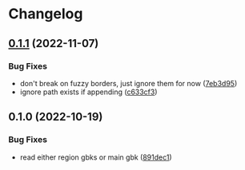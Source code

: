 # Changelog

## [0.1.1](https://github.com/socialgene/antismash_gbk_to_table/compare/v0.1.0...v0.1.1) (2022-11-07)


### Bug Fixes

* don't break on fuzzy borders, just ignore them for now ([7eb3d95](https://github.com/socialgene/antismash_gbk_to_table/commit/7eb3d95d253a485f81ca99beac3cf805d2c9f6df))
* ignore path exists if appending ([c633cf3](https://github.com/socialgene/antismash_gbk_to_table/commit/c633cf3ac804311b71fd749076ba3e9ae22b0b77))

## 0.1.0 (2022-10-19)


### Bug Fixes

* read either region gbks or main gbk ([891dec1](https://github.com/socialgene/antismash_gbk_to_table/commit/891dec1ce391c75066d0cee4ff5844907282f532))
